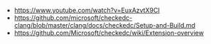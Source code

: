 * https://www.youtube.com/watch?v=EuxAzvtX9CI
* https://github.com/microsoft/checkedc-clang/blob/master/clang/docs/checkedc/Setup-and-Build.md
* https://github.com/Microsoft/checkedc/wiki/Extension-overview
